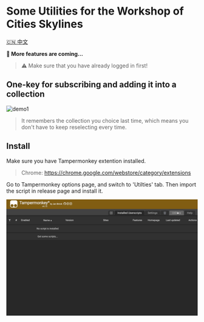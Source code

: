 # Some Utilities for the Workshop of Cities Skylines

[🇨🇳 中文](README_CN.md)

**🚧 More features are coming...**

> ⚠️ Make sure that you have already logged in first!

## One-key for subscribing and adding it into a collection

![demo1](img/iShot2022-04-10_23.54.55.gif)

> It remembers the collection you choice last time, which means you don't have to keep reselecting every time.

## Install

Make sure you have Tampermonkey extention installed.

> Chrome: https://chrome.google.com/webstore/category/extensions

Go to Tampermonkey options page, and switch to 'Utilties' tab. Then import the script in release page and install it.

![install_guide](img/iShot2022-04-10_23.50.13.gif)
